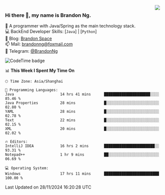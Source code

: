 <img  align="right" src="https://github-readme-stats-brandon0824.vercel.app/api/top-langs/?username=brandon0824&layout=compact">

### Hi there 👋, my name is Brandon Ng.

🌱 A programmer with Java/Spring as the main technology stack.  
💻 BackEnd Developer Skills: [`Java`] | [`Python`]  
📝 Blog: [Brandon Space](https://brandonng.tech)  
📫 Mail: brandonng@foxmail.com  
📰 Telegram: [@BrandonNg](https://t.me/BrandonNg24)  

![CodeTime badge](https://img.shields.io/endpoint?style=flat-square&url=https%3A%2F%2Fapi.codetime.dev%2Fshield%3Fid%3D128%26project%3D%26in%3D604800000)

<!--START_SECTION:waka-->
📊 **This Week I Spent My Time On** 

```text
🕑︎ Time Zone: Asia/Shanghai

💬 Programming Languages: 
Java                     14 hrs 41 mins      █████████████████████░░░░   85.46 % 
Java Properties          28 mins             █░░░░░░░░░░░░░░░░░░░░░░░░   02.80 % 
YAML                     28 mins             █░░░░░░░░░░░░░░░░░░░░░░░░   02.78 % 
Text                     22 mins             █░░░░░░░░░░░░░░░░░░░░░░░░   02.15 % 
XML                      20 mins             █░░░░░░░░░░░░░░░░░░░░░░░░   02.02 % 

🔥 Editors: 
IntelliJ IDEA            16 hrs 2 mins       ███████████████████████░░   93.31 % 
Notepad++                1 hr 9 mins         ██░░░░░░░░░░░░░░░░░░░░░░░   06.69 % 

💻 Operating System: 
Windows                  17 hrs 11 mins      █████████████████████████   100.00 % 
```


 Last Updated on 28/11/2024 16:20:28 UTC
<!--END_SECTION:waka-->

